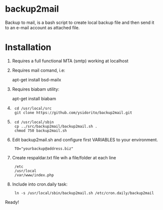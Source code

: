 backup2mail
===========

Backup to mail, is a bash script to create local backup file and then send it to 
an e-mail account as attached file.

Installation
============

1. Requires a full functional MTA (smtp) working at localhost

2. Requires mail comand, i.e:  

	apt-get install bsd-mailx

3. Requires biabam utility: 

	apt-get install biabam

4. 
        cd /usr/local/src
        git clone https://github.com/ysidorito/backup2mail.git

5. 
        cd /usr/local/sbin
        cp ../src/backup2mail/backup2mail.sh .
        chmod 750 backup2mail.sh

6. Edit backup2mail.sh and configure first VARIABLES to your environment.

        TO="yourbackup@address.biz"

7. Create respaldar.txt file wih a file/folder at each line

        /etc
        /usr/local
        /var/www/index.php

8. Include into cron.daily task:

        ln -s /usr/local/sbin/backup2mail.sh /etc/cron.daily/backup2mail

Ready!


